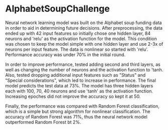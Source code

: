# AlphabetSoupChallenge

Neural network learning model was built on the Alphabet soup funding data in order to aid in determining future decisions. After preprocessing, the data ended up with 42 input features so initially chose one hidden layer, 84 neurons and 'relu' as the activation function for the model. This condition was chosen to keep the model simple with one hidden layer and use 2-3x of neurons per input feature. The data is nonlinear so started with 'relu'. Performance accuracy was under 70% in the initial round.

In order to improve performance, tested adding second and third layers, as well as changing the number of neurons and the activation function to 'tanh. Also, tested dropping additional input features such as "Status" and "Special considerations", which led to increase in performance. The final model predicts the test data at 73%. The model has three hidden layers each with 100, 70, 40 neurons and use 'tanh' as the activation function. Increasing epoches did not improve the accuracy so kept it at 50. 

Finally, the performance was compared with Random Forest classification, which is a simple but strong algorithm for nonlinear classification. The accuracy of Random Forest was 71%, thus the neural network model outperformed Random Forest bt 2%.
